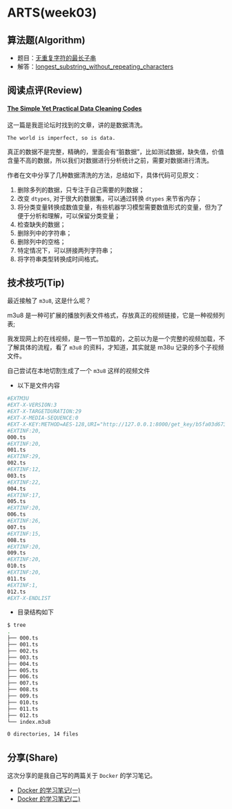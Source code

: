 # ARTS(week03)

## 算法题(Algorithm)

- 题目：[无重复字符的最长子串](https://leetcode-cn.com/problems/longest-substring-without-repeating-characters/)
- 解答：[longest_substring_without_repeating_characters](https://github.com/SharonChiong/leetcode/blob/master/algorithms/python/longest_substring_without_repeating_characters/longest_substring_without_repeating_characters.py)

## 阅读点评(Review)

#### [The Simple Yet Practical Data Cleaning Codes](https://towardsdatascience.com/the-simple-yet-practical-data-cleaning-codes-ad27c4ce0a38)

这一篇是我逛论坛时找到的文章，讲的是数据清洗。

    The world is imperfect, so is data.
    
真正的数据不是完整，精确的，里面会有“脏数据”，比如测试数据，缺失值，价值含量不高的数据，所以我们对数据进行分析统计之前，需要对数据进行清洗。

作者在文中分享了几种数据清洗的方法，总结如下，具体代码可见原文：

1. 删除多列的数据，只专注于自己需要的列数据；
2. 改变 `dtypes`, 对于很大的数据集，可以通过转换 `dtypes` 来节省内存；
3. 将分类变量转换成数值变量，有些机器学习模型需要数值形式的变量，但为了便于分析和理解，可以保留分类变量；
4. 检查缺失的数据；
5. 删除列中的字符串；
6. 删除列中的空格；
7. 特定情况下，可以拼接两列字符串；
8. 将字符串类型转换成时间格式。

## 技术技巧(Tip)

最近接触了 `m3u8`, 这是什么呢？

m3u8 是一种可扩展的播放列表文件格式，存放真正的视频链接，它是一种视频列表;

我发现网上的在线视频，是一节一节加载的，之前以为是一个完整的视频加载，不了解具体的流程，看了 `m3u8` 的资料，才知道，其实就是 m38u 记录的多个子视频文件。

自己尝试在本地切割生成了一个 `m3u8` 这样的视频文件

- 以下是文件内容

```bash
#EXTM3U
#EXT-X-VERSION:3
#EXT-X-TARGETDURATION:29
#EXT-X-MEDIA-SEQUENCE:0
#EXT-X-KEY:METHOD=AES-128,URI="http://127.0.0.1:8000/get_key/b5fa03d673a15ebb363bcef2e9dd048b.key",IV=0x3225786da555f2e0fd9be9effaadf813
#EXTINF:20,
000.ts
#EXTINF:20,
001.ts
#EXTINF:29,
002.ts
#EXTINF:12,
003.ts
#EXTINF:22,
004.ts
#EXTINF:17,
005.ts
#EXTINF:20,
006.ts
#EXTINF:26,
007.ts
#EXTINF:15,
008.ts
#EXTINF:20,
009.ts
#EXTINF:20,
010.ts
#EXTINF:20,
011.ts
#EXTINF:1,
012.ts
#EXT-X-ENDLIST
```

- 目录结构如下

```bash
$ tree
.
├── 000.ts
├── 001.ts
├── 002.ts
├── 003.ts
├── 004.ts
├── 005.ts
├── 006.ts
├── 007.ts
├── 008.ts
├── 009.ts
├── 010.ts
├── 011.ts
├── 012.ts
└── index.m3u8

0 directories, 14 files
```

## 分享(Share)

这次分享的是我自己写的两篇关于 `Docker` 的学习笔记。

- [Docker 的学习笔记(一)](https://s7.zzs7.top/docker.html)
- [Docker 的学习笔记(二)](https://s7.zzs7.top/docker-2.html)
